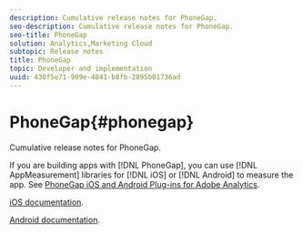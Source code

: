 ```yaml
---
description: Cumulative release notes for PhoneGap.
seo-description: Cumulative release notes for PhoneGap.
seo-title: PhoneGap
solution: Analytics,Marketing Cloud
subtopic: Release notes
title: PhoneGap
topic: Developer and implementation
uuid: 430f5e71-909e-4841-b8fb-2895b01736ad
---
```


# PhoneGap{#phonegap}

Cumulative release notes for PhoneGap.

If you are building apps with [!DNL PhoneGap], you can use [!DNL AppMeasurement] libraries for [!DNL iOS] or [!DNL Android] to measure the app. See [PhoneGap iOS and Android Plug-ins for Adobe Analytics](https://marketing.adobe.com/developer/gallery/beta-phonegap-ios-and-android-plug-ins-for-sitecatalyst).

[iOS documentation](https://marketing.adobe.com/resources/help/en_US/sc/appmeasurement/ios/index.html?f=phonegap).

[Android documentation](https://marketing.adobe.com/resources/help/en_US/sc/appmeasurement/android/index.html?f=phonegap). 
